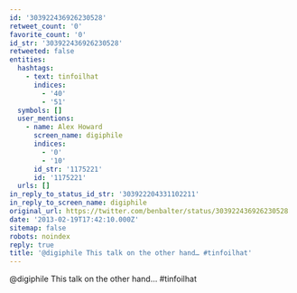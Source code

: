```yaml
---
id: '303922436926230528'
retweet_count: '0'
favorite_count: '0'
id_str: '303922436926230528'
retweeted: false
entities:
  hashtags:
    - text: tinfoilhat
      indices:
        - '40'
        - '51'
  symbols: []
  user_mentions:
    - name: Alex Howard
      screen_name: digiphile
      indices:
        - '0'
        - '10'
      id_str: '1175221'
      id: '1175221'
  urls: []
in_reply_to_status_id_str: '303922204331102211'
in_reply_to_screen_name: digiphile
original_url: https://twitter.com/benbalter/status/303922436926230528
date: '2013-02-19T17:42:10.000Z'
sitemap: false
robots: noindex
reply: true
title: '@digiphile This talk on the other hand… #tinfoilhat'
---
```


@digiphile This talk on the other hand… #tinfoilhat